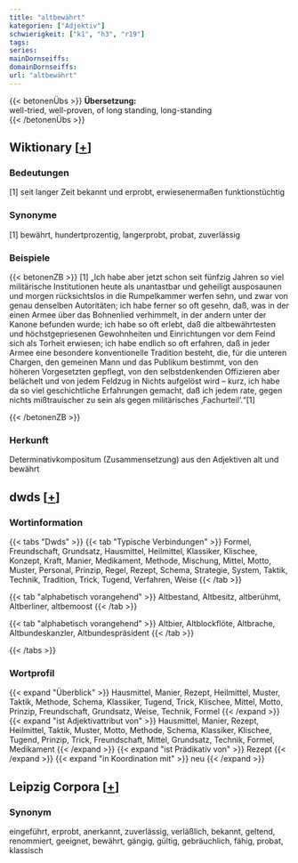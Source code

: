 ```yaml
---
title: "altbewährt"
kategorien: ["Adjektiv"]
schwierigkeit: ["k1", "h3", "r19"]
tags:
series:
mainDornseiffs:
domainDornseiffs:
url: "altbewährt"
---
```


{{< betonenÜbs >}}
**Übersetzung:**  
well-tried, well-proven, of long standing, long-standing  
{{< /betonenÜbs >}}

## Wiktionary [[+](https://de.wiktionary.org/wiki/altbewährt)]

### Bedeutungen
[1] seit langer Zeit bekannt und erprobt, erwiesenermaßen funktionstüchtig  

### Synonyme
[1] bewährt, hundertprozentig, langerprobt, probat, zuverlässig  

### Beispiele
{{< betonenZB >}}
[1] „Ich habe aber jetzt schon seit fünfzig Jahren so viel militärische Institutionen heute als unantastbar und geheiligt ausposaunen und morgen rücksichtslos in die Rumpelkammer werfen sehn, und zwar von genau denselben Autoritäten; ich habe ferner so oft gesehn, daß, was in der einen Armee über das Bohnenlied verhimmelt, in der andern unter der Kanone befunden wurde; ich habe so oft erlebt, daß die altbewährtesten und höchstgepriesenen Gewohnheiten und Einrichtungen vor dem Feind sich als Torheit erwiesen; ich habe endlich so oft erfahren, daß in jeder Armee eine besondere konventionelle Tradition besteht, die, für die unteren Chargen, den gemeinen Mann und das Publikum bestimmt, von den höheren Vorgesetzten gepflegt, von den selbstdenkenden Offizieren aber belächelt und von jedem Feldzug in Nichts aufgelöst wird – kurz, ich habe da so viel geschichtliche Erfahrungen gemacht, daß ich jedem rate, gegen nichts mißtrauischer zu sein als gegen militärisches ‚Fachurteil‘.“[1]  

{{< /betonenZB >}}
### Herkunft
Determinativkompositum (Zusammensetzung) aus den Adjektiven alt und bewährt  



## dwds [[+](https://www.dwds.de/wb/altbewährt)]

### Wortinformation
{{< tabs "Dwds" >}}
{{< tab "Typische Verbindungen" >}}
Formel, Freundschaft, Grundsatz, Hausmittel, Heilmittel, Klassiker, Klischee, Konzept, Kraft, Manier, Medikament, Methode, Mischung, Mittel, Motto, Muster, Personal, Prinzip, Regel, Rezept, Schema, Strategie, System, Taktik, Technik, Tradition, Trick, Tugend, Verfahren, Weise
{{< /tab >}}

{{< tab "alphabetisch vorangehend" >}}
Altbestand, Altbesitz, altberühmt, Altberliner, altbemoost
{{< /tab >}}

{{< tab "alphabetisch vorangehend" >}}
Altbier, Altblockflöte, Altbrache, Altbundeskanzler, Altbundespräsident
{{< /tab >}}

{{< /tabs >}}

### Wortprofil
{{< expand "Überblick" >}} Hausmittel, Manier, Rezept, Heilmittel, Muster, Taktik, Methode, Schema, Klassiker, Tugend, Trick, Klischee, Mittel, Motto, Prinzip, Freundschaft, Grundsatz, Weise, Technik, Formel {{< /expand >}}
{{< expand "ist Adjektivattribut von" >}} Hausmittel, Manier, Rezept, Heilmittel, Taktik, Muster, Motto, Methode, Schema, Klassiker, Klischee, Tugend, Prinzip, Trick, Freundschaft, Mittel, Grundsatz, Technik, Formel, Medikament {{< /expand >}}
{{< expand "ist Prädikativ von" >}} Rezept {{< /expand >}}
{{< expand "in Koordination mit" >}} neu {{< /expand >}}

## Leipzig Corpora [[+](https://corpora.uni-leipzig.de/en/res?word=altbewährt&corpusId=deu_newscrawl-public_2018)]


### Synonym
eingeführt, erprobt, anerkannt, zuverlässig, verläßlich, bekannt, geltend, renommiert, geeignet, bewährt, gängig, gültig, gebräuchlich, fähig, probat, klassisch

